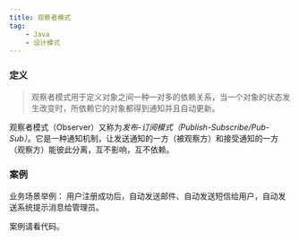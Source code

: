 ```yaml
---
title: 观察者模式
tag:
	- Java
	- 设计模式
---
```



### 定义

>  观察者模式用于定义对象之间一种一对多的依赖关系，当一个对象的状态发生改变时，所依赖它的对象都得到通知并且自动更新。

观察者模式（Observer）又称为*发布-订阅模式（Publish-Subscribe/Pub-Sub）*。它是一种通知机制，让发送通知的一方（被观察方）和接受通知的一方（观察方）能彼此分离，互不影响，互不依赖。

### 案例

业务场景举例：
用户注册成功后，自动发送邮件、自动发送短信给用户，自动发送系统提示消息给管理员。

案例请看代码。

